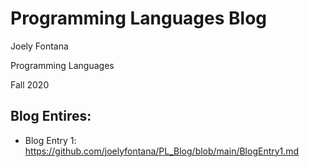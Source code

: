 # Programming Languages Blog
Joely Fontana

Programming Languages

Fall 2020

## Blog Entires:
- Blog Entry 1: https://github.com/joelyfontana/PL_Blog/blob/main/BlogEntry1.md


